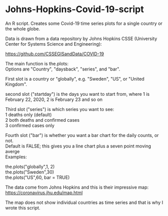 # Johns-Hopkins-Covid-19-script
An R script. Creates some Covid-19 time series plots for a single country or the whole globe.

Data is drawn from a data repository by Johns Hopkins CSSE (University Center for Systems Science and Engineering):

https://github.com/CSSEGISandData/COVID-19

The main function is the.plots:  
Options are "Country", "daysback", "series", and "bar".  

First slot is a country or "globally", e.g. "Sweden", "US", or "United Kingdom".  

second slot ("startday") is the days you want to start from, where 1 is February 22, 2020, 2 is February 23 and so on

Third slot ("series") is which series you want to see:  
1 deaths only (default)  
2 both deaths and confirmed cases  
3 confirmed cases only  

Fourth slot ("bar") is whether you want a bar chart for the daily counts, or not.  
Default is FALSE; this gives you a line chart plus a seven point moving averge  
Examples:  

the.plots("globally",1, 2)  
the.plots("Sweden",30)  
the.plots("US",60, bar = TRUE)  

The data come from Johns Hopkins and this is their impressive map:  
https://coronavirus.jhu.edu/map.html  

The map does not show individual countries as time series and that is why I wrote this script.


